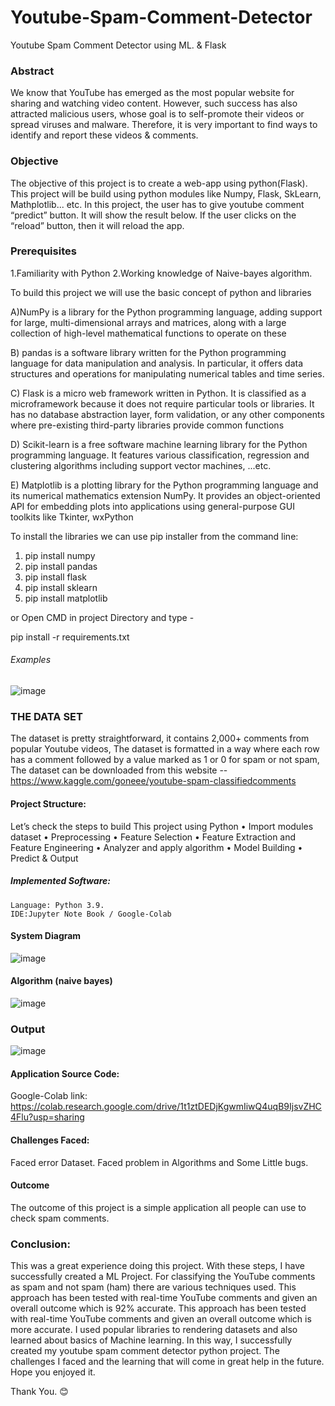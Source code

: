 # Youtube-Spam-Comment-Detector
Youtube Spam Comment Detector using ML. &amp; Flask


### Abstract
We know that YouTube has emerged as the most popular website for sharing and watching 
video content. However, such success has also attracted malicious users, whose goal is to self-promote their videos or spread viruses and malware. Therefore, it is very important to find ways to identify and report these videos & comments.
### Objective
The objective of this project is to create a web-app using python(Flask). This project will be build 
using python modules like Numpy, Flask, SkLearn, Mathplotlib... etc.
In this project, the user has to give youtube comment “predict” button. It will show the result 
below. If the user clicks on the “reload” button, then it will reload the app.
### Prerequisites
 1.Familiarity with Python
 2.Working knowledge of Naive-bayes algorithm.


To build this project we will use the basic concept of python and libraries

A)NumPy is a library for the Python programming language, adding support for large, multi-dimensional arrays and matrices, along with a large collection of high-level mathematical 
functions to operate on these

B) pandas is a software library written for the Python programming language for data manipulation and analysis. In particular, it offers data structures and operations for 
manipulating numerical tables and time series.

C) Flask is a micro web framework written in Python. It is classified as a microframework because 
it does not require particular tools or libraries. It has no database abstraction layer, form 
validation, or any other components where pre-existing third-party libraries provide common 
functions

D) Scikit-learn is a free software machine learning library for the Python programming language. 
It features various classification, regression and clustering algorithms including support vector 
machines, ...etc.

E) Matplotlib is a plotting library for the Python programming language and its numerical 
mathematics extension NumPy. It provides an object-oriented API for embedding plots into 
applications using general-purpose GUI toolkits like Tkinter, wxPython


To install the libraries we can use pip installer from the command line:
  1) pip install numpy
  2) pip install pandas
  3) pip install flask
  4) pip install sklearn
  5) pip install matplotlib
  
  or Open CMD in project Directory and type -
  
  pip install -r requirements.txt
  
###### Examples
![image](https://user-images.githubusercontent.com/60839928/129749027-c5b332d8-b873-42e4-b2db-bd2da7ddc24f.png)

### THE DATA SET
The dataset is pretty straightforward, it contains 2,000+ comments from popular Youtube videos, The dataset is formatted in a way where each row has a comment followed by a value marked as 1 or 0 for spam or not spam,
The dataset can be downloaded from this website --
https://www.kaggle.com/goneee/youtube-spam-classifiedcomments

#### Project Structure:
Let’s check the steps to build This project using Python
•	Import modules dataset
•	Preprocessing
•	Feature Selection
•	Feature Extraction and Feature Engineering
•	Analyzer and apply algorithm
•	Model Building
•	Predict & Output
##### Implemented Software: 
	Language: Python 3.9.
	IDE:Jupyter Note Book / Google-Colab
	
#### System Diagram

![image](https://user-images.githubusercontent.com/60839928/129749793-5ed8260e-0962-405f-a013-e779e95b5d7b.png)

#### Algorithm (naive bayes)

![image](https://user-images.githubusercontent.com/60839928/129827928-799c790d-c78a-42ee-bbcf-7db882a2a4ef.png)


### Output
![image](https://user-images.githubusercontent.com/60839928/162562207-fd2db8ba-dea0-4825-9683-3b030a3843e7.png)


#### Application Source Code: 

Google-Colab link: 
https://colab.research.google.com/drive/1t1ztDEDjKgwmIiwQ4uqB9IjsvZHC4Flu?usp=sharing

#### Challenges Faced:
Faced error Dataset. Faced problem in Algorithms and Some Little bugs.

#### Outcome
The outcome of this project is a simple application all people can use to check spam comments.

### Conclusion:
This was a great experience doing this project. With these steps, I have successfully created a ML Project. For classifying the YouTube comments as spam and not spam (ham) there are various techniques used. This approach has been tested with real-time YouTube comments and given an overall outcome which is 92% accurate. This approach has been tested with real-time YouTube comments and given an overall outcome which is more accurate. I used popular libraries to rendering datasets and also learned about basics of Machine learning. In this way, I successfully created my youtube spam comment detector python project. The challenges I faced and the learning that will come in great help in the future. Hope you enjoyed it.

Thank You. 😊

